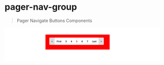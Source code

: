 # pager-nav-group

> Pager Navigate Buttons Components

![screenshot](https://raw.githubusercontent.com/iddemir/pager-nav-group/master/res/example.png)

